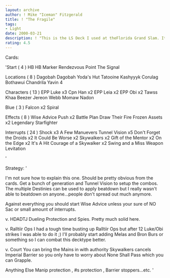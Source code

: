 ```yaml
---
layout: archive
author: ! Mike "Iceman" Fitzgerald
title: ! "The Fragile"
tags:
- Light
date: 2000-03-21
description: ! "This is the LS Deck I used at theFlorida Grand Slam. Its one of thebetter LS out there now."
rating: 4.5
---
```

Cards: 

'Start  ( 4 )
HB
HB Marker
Rendezvous Point
The Signal

Locations  ( 8 )
Dagobah
Dagobah  Yoda's Hut
Tatooine
Kashyyyk
Corulag
Bothawui
Chandrila
Yavin 4

Characters  ( 13 )
EPP Luke x3
Cpn Han x2
EPP Leia x2
EPP Obi x2
Tawss Khaa
Beezer
Jereon Webb
Momaw Nadon

Blue  ( 3 )
Falcon x2
Spiral

Effects  ( 8 )
Wise Advice
Push x2
Battle Plan
Draw Their Fire
Frozen Assets x2
Legendary Starfighter

Interrupts  ( 24 )
Shock x3
A Few Manuevers
Tunnel Vision x5
Don't Forget the Droids x2
It Could Be Worse x2
Skywalkers x2
Gift of the Mentor x2
On the Edge x2
It's A Hit
Courage of a Skywalker x2
Swing and a Miss
Weapon Levitation


'

Strategy: '

I'm not sure how to explain this one.
Should be pretty obvious from the cards.
Get a bunch of generation and Tunnel Vision to
setup the combos. The multiple Destinies can be
used to apply beatdown but I really wasn't able to
beatdown on anyone...people don't spread out much
anymore.

Against everything you should start Wise Advice
unless your sure of NO Sac or small amount of
interrupts.

v. HDADTJ  Dueling Protection and Spies. Pretty
much solid here.

v. Ralltiir Ops  I had a tough time busting up
Ralltiir Ops but after 12 Luke/Obi strikes I was
able to do it ;) I'll probably start adding Melas
and Bron Burs or something so I can combat this
decktype better.

v. Court  You can bring the Mains in with authority
Skywalkers cancels Imperial Barrier so you only
have to worry about None Shall Pass which you can
Grapple.

Anything Else  Manip protection , #s protection ,
Barrier stoppers...etc.
'